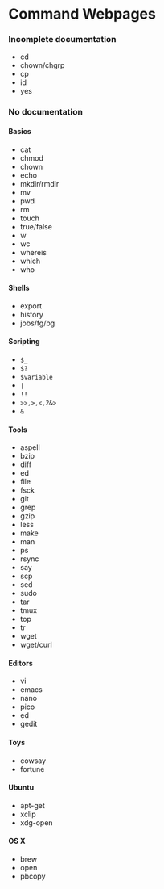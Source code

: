 Command Webpages
================


### Incomplete documentation
 - cd
 - chown/chgrp
 - cp
 - id
 - yes


### No documentation

#### Basics
 - cat
 - chmod
 - chown
 - echo
 - mkdir/rmdir
 - mv
 - pwd
 - rm
 - touch
 - true/false
 - w
 - wc
 - whereis
 - which
 - who

#### Shells
 - export
 - history
 - jobs/fg/bg

#### Scripting
 - `$_`
 - `$?`
 - `$variable`
 - `|`
 - `!!`
 - `>>,>,<,2&>`
 - `&`

#### Tools
 - aspell
 - bzip
 - diff
 - ed
 - file
 - fsck
 - git
 - grep
 - gzip
 - less
 - make
 - man
 - ps
 - rsync
 - say
 - scp
 - sed
 - sudo
 - tar
 - tmux
 - top
 - tr
 - wget
 - wget/curl

#### Editors
 - vi
 - emacs
 - nano
 - pico
 - ed
 - gedit

#### Toys
 - cowsay
 - fortune

#### Ubuntu
 - apt-get
 - xclip
 - xdg-open

#### OS X
 - brew
 - open
 - pbcopy


